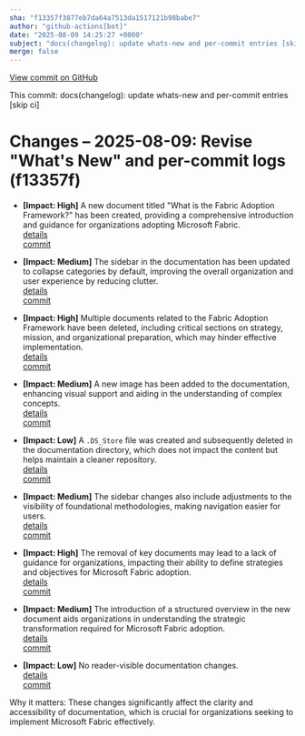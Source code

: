 ```yaml
---
sha: "f13357f3877eb7da64a7513da1517121b98babe7"
author: "github-actions[bot]"
date: "2025-08-09 14:25:27 +0000"
subject: "docs(changelog): update whats-new and per-commit entries [skip ci]"
merge: false
---
```


[View commit on GitHub](https://github.com/TheTrustedAdvisor/FabricAdoptionFramework/commit/f13357f3877eb7da64a7513da1517121b98babe7)

This commit: docs(changelog): update whats-new and per-commit entries [skip ci]

# Changes – 2025-08-09: Revise "What's New" and per-commit logs (f13357f)

- **[Impact: High]** A new document titled "What is the Fabric Adoption Framework?" has been created, providing a comprehensive introduction and guidance for organizations adopting Microsoft Fabric.  
  [details](/docs/about/changes/2025-08-07-428a3d2df5e70d8c5e77d1111e8edbf72439302d)  
  [commit](https://github.com/TheTrustedAdvisor/FabricAdoptionFramework/commit/428a3d2df5e70d8c5e77d1111e8edbf72439302d)

- **[Impact: Medium]** The sidebar in the documentation has been updated to collapse categories by default, improving the overall organization and user experience by reducing clutter.  
  [details](/docs/about/changes/2025-08-07-5320787a6e6e2da87a976004417f1c559d2a1c05)  
  [commit](https://github.com/TheTrustedAdvisor/FabricAdoptionFramework/commit/5320787a6e6e2da87a976004417f1c559d2a1c05)

- **[Impact: High]** Multiple documents related to the Fabric Adoption Framework have been deleted, including critical sections on strategy, mission, and organizational preparation, which may hinder effective implementation.  
  [details](/docs/about/changes/2025-07-20-99bbd7955c423e1670f1e1e9f3b50a9a79f6860f)  
  [commit](https://github.com/TheTrustedAdvisor/FabricAdoptionFramework/commit/99bbd7955c423e1670f1e1e9f3b50a9a79f6860f)

- **[Impact: Medium]** A new image has been added to the documentation, enhancing visual support and aiding in the understanding of complex concepts.  
  [details](/docs/about/changes/2025-07-20-deefd333c340aa513453c036793e0b01ca3a3f04)  
  [commit](https://github.com/TheTrustedAdvisor/FabricAdoptionFramework/commit/deefd333c340aa513453c036793e0b01ca3a3f04)

- **[Impact: Low]** A `.DS_Store` file was created and subsequently deleted in the documentation directory, which does not impact the content but helps maintain a cleaner repository.  
  [details](/docs/about/changes/2025-07-20-5cf273af939618c00caf315d6d9d63571d69b8e6)  
  [commit](https://github.com/TheTrustedAdvisor/FabricAdoptionFramework/commit/5cf273af939618c00caf315d6d9d63571d69b8e6)

- **[Impact: Medium]** The sidebar changes also include adjustments to the visibility of foundational methodologies, making navigation easier for users.  
  [details](/docs/about/changes/2025-08-07-3364fbe21e1e3ee6774e4f7b9fddcb886253b217)  
  [commit](https://github.com/TheTrustedAdvisor/FabricAdoptionFramework/commit/3364fbe21e1e3ee6774e4f7b9fddcb886253b217)

- **[Impact: High]** The removal of key documents may lead to a lack of guidance for organizations, impacting their ability to define strategies and objectives for Microsoft Fabric adoption.  
  [details](/docs/about/changes/2025-07-20-1a084247ade55ad5ab8db4728082376b22d9906b)  
  [commit](https://github.com/TheTrustedAdvisor/FabricAdoptionFramework/commit/1a084247ade55ad5ab8db4728082376b22d9906b)

- **[Impact: Medium]** The introduction of a structured overview in the new document aids organizations in understanding the strategic transformation required for Microsoft Fabric adoption.  
  [details](/docs/about/changes/2025-08-07-428a3d2df5e70d8c5e77d1111e8edbf72439302d)  
  [commit](https://github.com/TheTrustedAdvisor/FabricAdoptionFramework/commit/428a3d2df5e70d8c5e77d1111e8edbf72439302d)

- **[Impact: Low]** No reader-visible documentation changes.  
  [details](/docs/about/changes/2025-07-21-aa04babc53b413f731b6c0e58a55ad622b42be02)  
  [commit](https://github.com/TheTrustedAdvisor/FabricAdoptionFramework/commit/aa04babc53b413f731b6c0e58a55ad622b42be02)

Why it matters: These changes significantly affect the clarity and accessibility of documentation, which is crucial for organizations seeking to implement Microsoft Fabric effectively.
